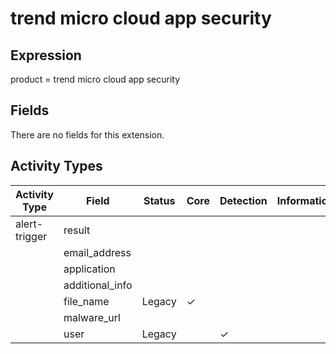 trend micro cloud app security
==============================

Expression
----------

product = trend micro cloud app security

Fields
------

There are no fields for this extension.

Activity Types
--------------

| Activity Type | Field           | Status | Core     | Detection | Informational |
| ------------- | --------------- | ------ | -------- | --------- | ------------- |
| alert-trigger | result          |        |          |           |               |
|               | email_address   |        |          |           |               |
|               | application     |        |          |           |               |
|               | additional_info |        |          |           |               |
|               | file_name       | Legacy | &#10003; |           |               |
|               | malware_url     |        |          |           |               |
|               | user            | Legacy |          | &#10003;  |               |


